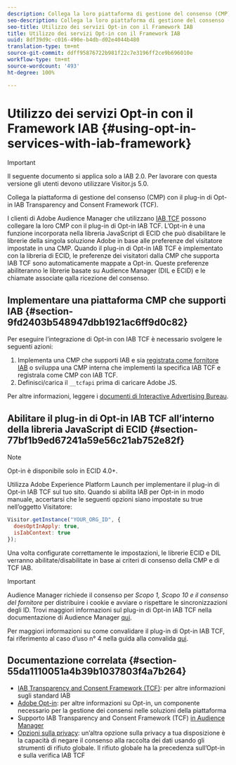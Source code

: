 ```yaml
---
description: Collega la loro piattaforma di gestione del consenso (CMP) con il plugin Audience Manager di Opt-in per IAB Transparency and Consent Framework (TCF).
seo-description: Collega la loro piattaforma di gestione del consenso (CMP) con il plug-in Audience Manager per IAB Transparency and Consent Framework (TCF).
seo-title: Utilizzo dei servizi Opt-in con il Framework IAB
title: Utilizzo dei servizi Opt-in con il Framework IAB
uuid: 8df39d9c-c016-490e-b4db-d02e4044b480
translation-type: tm+mt
source-git-commit: ddff95876722b981f22c7e3196ff2ce9b696010e
workflow-type: tm+mt
source-wordcount: '493'
ht-degree: 100%

---
```



# Utilizzo dei servizi Opt-in con il Framework IAB {#using-opt-in-services-with-iab-framework}

>[!IMPORTANT]
>
>Il seguente documento si applica solo a IAB 2.0. Per lavorare con questa versione gli utenti devono utilizzare Visitor.js 5.0.

Collega la piattaforma di gestione del consenso (CMP) con il plug-in di Opt-in IAB Transparency and Consent Framework (TCF).

I clienti di Adobe Audience Manager che utilizzano [IAB TCF](https://iabtechlab.com/standards/gdpr-transparency-and-consent-framework/) possono collegare la loro CMP con il plug-in di Opt-in IAB TCF. L’Opt-in è una funzione incorporata nella libreria JavaScript di ECID che può disabilitare le librerie della singola soluzione Adobe in base alle preferenze del visitatore impostate in una CMP. Quando il plug-in di Opt-in IAB TCF è implementato con la libreria di ECID, le preferenze dei visitatori dalla CMP che supporta IAB TCF sono automaticamente mappate a Opt-in. Queste preferenze abiliteranno le librerie basate su Audience Manager (DIL e ECID) e le chiamate associate qalla ricezione del consenso.

## Implementare una piattaforma CMP che supporti IAB {#section-9fd2403b548947dbb1921ac6ff9d0c82}

Per eseguire l’integrazione di Opt-in con IAB TCF è necessario svolgere le seguenti azioni:

1. Implementa una CMP che supporti IAB e sia [registrata come fornitore IAB](https://vendorlist.consensu.org/vendorlist.json) o sviluppa una CMP interna che implementi la specifica IAB TCF e registrala come CMP con IAB TCF.
1. Definisci/carica il `__tcfapi` prima di caricare Adobe JS.

Per altre informazioni, leggere i [documenti di Interactive Advertising Bureau](https://github.com/InteractiveAdvertisingBureau/GDPR-Transparency-and-Consent-Framework/blob/master/TCFv2/TCF-Implementation-Guidelines.md).

## Abilitare il plug-in di Opt-in IAB TCF all’interno della libreria JavaScript di ECID {#section-77bf1b9ed67241a59e56c21ab752e82f}

>[!NOTE]
>
>Opt-in è disponibile solo in ECID 4.0+.

Utilizza Adobe Experience Platform Launch per implementare il plug-in di Opt-in IAB TCF sul tuo sito. Quando si abilita IAB per Opt-in in modo manuale, accertarsi che le seguenti opzioni siano impostate su true nell’oggetto Visitatore:

```javascript
Visitor.getInstance("YOUR_ORG_ID", {  
  doesOptInApply: true,
  isIabContext: true
});
```

Una volta configurate correttamente le impostazioni, le librerie ECID e DIL verranno abilitate/disabilitate in base ai criteri di consenso della CMP e di TCF IAB.

>[!IMPORTANT]
>
>Audience Manager richiede il consenso per *Scopo 1, Scopo 10 e il consenso del fornitore* per distribuire i cookie e avviare o rispettare le sincronizzazioni degli ID. Trovi maggiori informazioni sul plug-in di Opt-in IAB TCF nella documentazione di Audience Manager [qui](https://docs.adobe.com/content/help/it-IT/audience-manager/user-guide/overview/data-privacy/consent-management/aam-iab-plugin.html).

Per maggiori informazioni su come convalidare il plug-in di Opt-in IAB TCF, fai riferimento al caso d’uso n° 4 nella guida alla convalida [qui](../../implementation-guides/opt-in-service/testing-optin-and-iab-plugin.md#section-ca5c6f92fbdf4fd29b4acb6b644efbd0).

## Documentazione correlata {#section-55da1110051a4b39b1037803f4a7b264}

* [IAB Transparency and Consent Framework (TCF)](https://iabtechlab.com/standards/gdpr-transparency-and-consent-framework/): per altre informazioni sugli standard IAB
* [Adobe Opt-in](../../implementation-guides/opt-in-service/optin-overview.md#concept-f9b5db0d27a245fbadd3e19162319360): per altre informazioni su Opt-in, un componente necessario per la gestione dei consensi nelle soluzioni della piattaforma
* Supporto IAB Transparency and Consent Framework (TCF) [in Audience Manager](https://docs.adobe.com/content/help/it-IT/audience-manager/user-guide/overview/data-privacy/consent-management/aam-iab-plugin.html)
* [Opzioni sulla privacy](https://www.adobe.com/it/privacy/opt-out.html#customeruse): un’altra opzione sulla privacy a tua disposizione è la capacità di negare il consenso alla raccolta dei dati usando gli strumenti di rifiuto globale. Il rifiuto globale ha la precedenza sull’Opt-in e sulla verifica IAB TCF